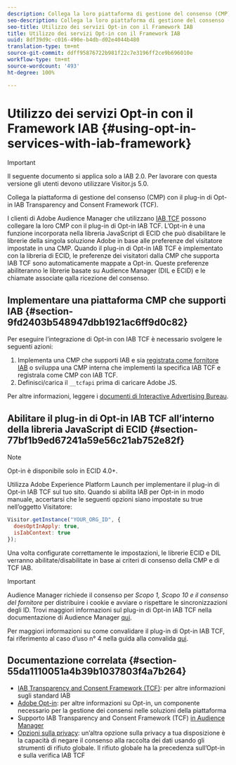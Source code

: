 ```yaml
---
description: Collega la loro piattaforma di gestione del consenso (CMP) con il plugin Audience Manager di Opt-in per IAB Transparency and Consent Framework (TCF).
seo-description: Collega la loro piattaforma di gestione del consenso (CMP) con il plug-in Audience Manager per IAB Transparency and Consent Framework (TCF).
seo-title: Utilizzo dei servizi Opt-in con il Framework IAB
title: Utilizzo dei servizi Opt-in con il Framework IAB
uuid: 8df39d9c-c016-490e-b4db-d02e4044b480
translation-type: tm+mt
source-git-commit: ddff95876722b981f22c7e3196ff2ce9b696010e
workflow-type: tm+mt
source-wordcount: '493'
ht-degree: 100%

---
```



# Utilizzo dei servizi Opt-in con il Framework IAB {#using-opt-in-services-with-iab-framework}

>[!IMPORTANT]
>
>Il seguente documento si applica solo a IAB 2.0. Per lavorare con questa versione gli utenti devono utilizzare Visitor.js 5.0.

Collega la piattaforma di gestione del consenso (CMP) con il plug-in di Opt-in IAB Transparency and Consent Framework (TCF).

I clienti di Adobe Audience Manager che utilizzano [IAB TCF](https://iabtechlab.com/standards/gdpr-transparency-and-consent-framework/) possono collegare la loro CMP con il plug-in di Opt-in IAB TCF. L’Opt-in è una funzione incorporata nella libreria JavaScript di ECID che può disabilitare le librerie della singola soluzione Adobe in base alle preferenze del visitatore impostate in una CMP. Quando il plug-in di Opt-in IAB TCF è implementato con la libreria di ECID, le preferenze dei visitatori dalla CMP che supporta IAB TCF sono automaticamente mappate a Opt-in. Queste preferenze abiliteranno le librerie basate su Audience Manager (DIL e ECID) e le chiamate associate qalla ricezione del consenso.

## Implementare una piattaforma CMP che supporti IAB {#section-9fd2403b548947dbb1921ac6ff9d0c82}

Per eseguire l’integrazione di Opt-in con IAB TCF è necessario svolgere le seguenti azioni:

1. Implementa una CMP che supporti IAB e sia [registrata come fornitore IAB](https://vendorlist.consensu.org/vendorlist.json) o sviluppa una CMP interna che implementi la specifica IAB TCF e registrala come CMP con IAB TCF.
1. Definisci/carica il `__tcfapi` prima di caricare Adobe JS.

Per altre informazioni, leggere i [documenti di Interactive Advertising Bureau](https://github.com/InteractiveAdvertisingBureau/GDPR-Transparency-and-Consent-Framework/blob/master/TCFv2/TCF-Implementation-Guidelines.md).

## Abilitare il plug-in di Opt-in IAB TCF all’interno della libreria JavaScript di ECID {#section-77bf1b9ed67241a59e56c21ab752e82f}

>[!NOTE]
>
>Opt-in è disponibile solo in ECID 4.0+.

Utilizza Adobe Experience Platform Launch per implementare il plug-in di Opt-in IAB TCF sul tuo sito. Quando si abilita IAB per Opt-in in modo manuale, accertarsi che le seguenti opzioni siano impostate su true nell’oggetto Visitatore:

```javascript
Visitor.getInstance("YOUR_ORG_ID", {  
  doesOptInApply: true,
  isIabContext: true
});
```

Una volta configurate correttamente le impostazioni, le librerie ECID e DIL verranno abilitate/disabilitate in base ai criteri di consenso della CMP e di TCF IAB.

>[!IMPORTANT]
>
>Audience Manager richiede il consenso per *Scopo 1, Scopo 10 e il consenso del fornitore* per distribuire i cookie e avviare o rispettare le sincronizzazioni degli ID. Trovi maggiori informazioni sul plug-in di Opt-in IAB TCF nella documentazione di Audience Manager [qui](https://docs.adobe.com/content/help/it-IT/audience-manager/user-guide/overview/data-privacy/consent-management/aam-iab-plugin.html).

Per maggiori informazioni su come convalidare il plug-in di Opt-in IAB TCF, fai riferimento al caso d’uso n° 4 nella guida alla convalida [qui](../../implementation-guides/opt-in-service/testing-optin-and-iab-plugin.md#section-ca5c6f92fbdf4fd29b4acb6b644efbd0).

## Documentazione correlata {#section-55da1110051a4b39b1037803f4a7b264}

* [IAB Transparency and Consent Framework (TCF)](https://iabtechlab.com/standards/gdpr-transparency-and-consent-framework/): per altre informazioni sugli standard IAB
* [Adobe Opt-in](../../implementation-guides/opt-in-service/optin-overview.md#concept-f9b5db0d27a245fbadd3e19162319360): per altre informazioni su Opt-in, un componente necessario per la gestione dei consensi nelle soluzioni della piattaforma
* Supporto IAB Transparency and Consent Framework (TCF) [in Audience Manager](https://docs.adobe.com/content/help/it-IT/audience-manager/user-guide/overview/data-privacy/consent-management/aam-iab-plugin.html)
* [Opzioni sulla privacy](https://www.adobe.com/it/privacy/opt-out.html#customeruse): un’altra opzione sulla privacy a tua disposizione è la capacità di negare il consenso alla raccolta dei dati usando gli strumenti di rifiuto globale. Il rifiuto globale ha la precedenza sull’Opt-in e sulla verifica IAB TCF